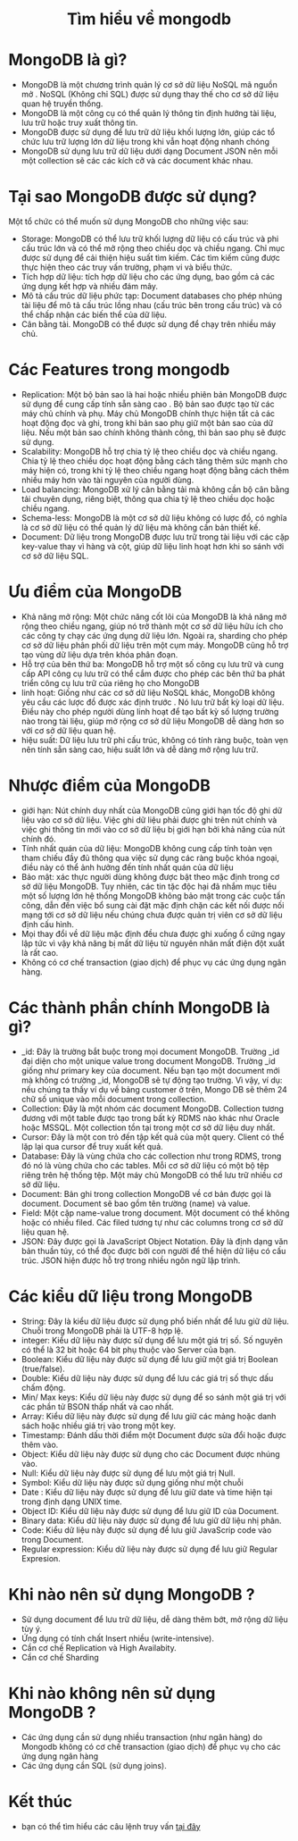 <p align="center">
 <h1 align="center">Tìm hiểu về mongodb</h1>
</p>

# MongoDB là gì?

- MongoDB là một chương trình quản lý cơ sở dữ liệu NoSQL mã nguồn mở . NoSQL (Không chỉ SQL) được sử dụng thay thế cho cơ sở dữ liệu quan hệ truyền thống.
- MongoDB là một công cụ có thể quản lý thông tin định hướng tài liệu, lưu trữ hoặc truy xuất thông tin.
- MongoDB được sử dụng để lưu trữ dữ liệu khối lượng lớn, giúp các tổ chức lưu trữ lượng lớn dữ liệu trong khi vẫn hoạt động nhanh chóng
-  MongoDB sử dụng lưu trữ dữ liệu dưới dạng Document JSON nên mỗi một collection sẽ các các kích cỡ và các document khác nhau.

# Tại sao MongoDB được sử dụng?

Một tổ chức có thể muốn sử dụng MongoDB cho những việc sau:

- Storage: MongoDB có thể lưu trữ khối lượng dữ liệu có cấu trúc và phi cấu trúc lớn và có thể mở rộng theo chiều dọc và chiều ngang. Chỉ mục được sử dụng để cải thiện hiệu suất tìm kiếm. Các tìm kiếm cũng được thực hiện theo các truy vấn trường, phạm vi và biểu thức.
- Tích hợp dữ liệu: tích hợp dữ liệu cho các ứng dụng, bao gồm cả các ứng dụng kết hợp và nhiều đám mây.
- Mô tả cấu trúc dữ liệu phức tạp: Document databases cho phép nhúng tài liệu để mô tả cấu trúc lồng nhau (cấu trúc bên trong cấu trúc) và có thể chấp nhận các biến thể của dữ liệu.
- Cân bằng tải. MongoDB có thể được sử dụng để chạy trên nhiều máy chủ.

# Các Features  trong mongodb

- Replication:  Một bộ bản sao là hai hoặc nhiều phiên bản MongoDB được sử dụng để cung cấp tính sẵn sàng cao . Bộ bản sao được tạo từ các máy chủ chính và phụ. Máy chủ MongoDB chính thực hiện tất cả các hoạt động đọc và ghi, trong khi bản sao phụ giữ một bản sao của dữ liệu. Nếu một bản sao chính không thành công, thì bản sao phụ sẽ được sử dụng.
- Scalability: MongoDB hỗ trợ chia tỷ lệ theo chiều dọc và chiều ngang. Chia tỷ lệ theo chiều dọc hoạt động bằng cách tăng thêm sức mạnh cho máy hiện có, trong khi tỷ lệ theo chiều ngang hoạt động bằng cách thêm nhiều máy hơn vào tài nguyên của người dùng.
- Load balancing: MongoDB xử lý cân bằng tải mà không cần bộ cân bằng tải chuyên dụng, riêng biệt, thông qua chia tỷ lệ theo chiều dọc hoặc chiều ngang.
- Schema-less: MongoDB là một cơ sở dữ liệu không có lược đồ, có nghĩa là cơ sở dữ liệu có thể quản lý dữ liệu mà không cần bản thiết kế.
- Document: Dữ liệu trong MongoDB được lưu trữ trong tài liệu với các cặp key-value  thay vì hàng và cột, giúp dữ liệu linh hoạt hơn khi so sánh với cơ sở dữ liệu SQL.

# Ưu điểm của MongoDB

- Khả năng mở rộng: Một chức năng cốt lõi của MongoDB là khả năng mở rộng theo chiều ngang, giúp nó trở thành một cơ sở dữ liệu hữu ích cho các công ty chạy các ứng dụng dữ liệu lớn. Ngoài ra, sharding cho phép cơ sở dữ liệu phân phối dữ liệu trên một cụm máy. MongoDB cũng hỗ trợ tạo vùng dữ liệu dựa trên khóa phân đoạn.
- Hỗ trợ của bên thứ ba: MongoDB hỗ trợ một số công cụ lưu trữ và cung cấp API công cụ lưu trữ có thể cắm được cho phép các bên thứ ba phát triển công cụ lưu trữ của riêng họ cho MongoDB
- linh hoạt: Giống như các cơ sở dữ liệu NoSQL khác, MongoDB không yêu cầu các lược đồ được xác định trước . Nó lưu trữ bất kỳ loại dữ liệu. Điều này cho phép người dùng linh hoạt để tạo bất kỳ số lượng trường nào trong tài liệu, giúp mở rộng cơ sở dữ liệu MongoDB dễ dàng hơn so với cơ sở dữ liệu quan hệ.
- hiệu suất: Dữ liệu lưu trữ phi cấu trúc, không có tính ràng buộc, toàn vẹn nên tính sẵn sàng cao, hiệu suất lớn và dễ dàng mở rộng lưu trữ.

# Nhược điểm của MongoDB
-  giới hạn:  Nút chính duy nhất của MongoDB cũng giới hạn tốc độ ghi dữ liệu vào cơ sở dữ liệu. Việc ghi dữ liệu phải được ghi trên nút chính và việc ghi thông tin mới vào cơ sở dữ liệu bị giới hạn bởi khả năng của nút chính đó.
-  Tính nhất quán của dữ liệu: MongoDB không cung cấp tính toàn vẹn tham chiếu đầy đủ thông qua việc sử dụng các ràng buộc khóa ngoại, điều này có thể ảnh hưởng đến tính nhất quán của dữ liệu
-  Bảo mật:  xác thực người dùng không được bật theo mặc định trong cơ sở dữ liệu MongoDB. Tuy nhiên, các tin tặc độc hại đã nhắm mục tiêu một số lượng lớn hệ thống MongoDB không bảo mật trong các cuộc tấn công, dẫn đến việc bổ sung cài đặt mặc định chặn các kết nối được nối mạng tới cơ sở dữ liệu nếu chúng chưa được quản trị viên cơ sở dữ liệu định cấu hình.
-  Mọi thay đổi về dữ liệu mặc định đều chưa được ghi xuống ổ cứng ngay lập tức vì vậy khả năng bị mất dữ liệu từ nguyên nhân mất điện đột xuất là rất cao.
- Không có cơ chế transaction (giao dịch) để phục vụ các ứng dụng ngân hàng.

# Các thành phần chính MongoDB là gì?

- _id: Đây là trường bắt buộc trong mọi document MongoDB. Trường _id đại diện cho một unique value trong document MongoDB. Trường _id giống như primary key của document. Nếu bạn tạo một document mới mà không có trường _id, MongoDB sẽ tự động tạo trường. Vì vậy, ví dụ: nếu chúng ta thấy ví dụ về bảng customer ở trên, Mongo DB sẽ thêm 24 chữ số unique vào mỗi document trong collection.
- Collection: Đây là một nhóm các document MongoDB. Collection tương đương với một table được tạo trong bất kỳ RDMS nào khác như Oracle hoặc MSSQL. Một collection tồn tại trong một cơ sở dữ liệu duy nhất.
- Cursor: Đây là một con trỏ đến tập kết quả của một query. Client có thể lặp lại qua cursor để truy xuất kết quả.
- Database: Đây là vùng chứa cho các collection như trong RDMS, trong đó nó là vùng chứa cho các tables. Mỗi cơ sở dữ liệu có một bộ tệp riêng trên hệ thống tệp. Một máy chủ MongoDB có thể lưu trữ nhiều cơ sở dữ liệu.
- Document: Bản ghi trong collection MongoDB về cơ bản được gọi là document. Document sẽ bao gồm tên trường (name) và value.
- Field: Một cặp name-value trong document. Một document có thể không hoặc có nhiều filed. Các filed tương tự như các columns trong cơ sở dữ liệu quan hệ.
- JSON: Đây được gọi là JavaScript Object Notation. Đây là định dạng văn bản thuần túy, có thể đọc được bởi con người để thể hiện dữ liệu có cấu trúc. JSON hiện được hỗ trợ trong nhiều ngôn ngữ lập trình.

# Các kiểu dữ liệu trong MongoDB

- String: Đây là kiểu dữ liệu được sử dụng phổ biến nhất để lưu giữ dữ liệu. Chuỗi trong MongoDB phải là UTF-8 hợp lệ.
- integer: Kiểu dữ liệu này được sử dụng để lưu một giá trị số. Số nguyên có thể là 32 bit hoặc 64 bit phụ thuộc vào Server của bạn.
- Boolean: Kiểu dữ liệu này được sử dụng để lưu giữ một giá trị Boolean (true/false).
- Double: Kiểu dữ liệu này được sử dụng để lưu các giá trị số thực dấu chấm động.
- Min/ Max keys: Kiểu dữ liệu này được sử dụng để so sánh một giá trị với các phần tử BSON thấp nhất và cao nhất.
- Array: Kiểu dữ liệu này được sử dụng để lưu giữ các mảng hoặc danh sách hoặc nhiều giá trị vào trong một key.
- Timestamp: Đánh dấu thời điểm một Document được sửa đổi hoặc được thêm vào.
- Object: Kiểu dữ liệu này được sử dụng cho các Document được nhúng vào.
- Null: Kiểu dữ liệu này được sử dụng để lưu một giá trị Null.
- Symbol: Kiểu dữ liệu này được sử dụng giống như một chuỗi
- Date : Kiểu dữ liệu này được sử dụng để lưu giữ date và time hiện tại trong định dạng UNIX time.
- Object ID: Kiểu dữ liệu này được sử dụng để lưu giữ ID của Document.
- Binary data: Kiểu dữ liệu này được sử dụng để lưu giữ dữ liệu nhị phân.
- Code: Kiểu dữ liệu này được sử dụng để lưu giữ JavaScrip code vào trong Document.
- Regular expression: Kiểu dữ liệu này được sử dụng để lưu giữ Regular Expresion.

# Khi nào nên sử dụng MongoDB ?
- Sử dụng document để lưu trữ dữ liệu, dễ dàng thêm bớt, mở rộng dữ liệu tùy ý.
- Ứng dụng có tính chất Insert nhiều (write-intensive).
- Cần cơ chế Replication và High Availabity.
- Cần cơ chế Sharding

# Khi nào không nên sử dụng MongoDB ?
- Các ứng dụng cần sử dụng nhiều transaction (như ngân hàng) do Mongodb không có cơ chế transaction (giao dịch) để phục vụ cho các ứng dụng ngân hàng
- Các ứng dụng cần SQL (sử dụng joins).

# Kết thúc
- bạn có thể tìm hiểu các câu lệnh truy vấn [tại đây](https://www.mongodb.com/docs/manual/tutorial/query-embedded-documents/)
